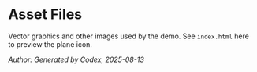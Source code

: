 # Asset Files

Vector graphics and other images used by the demo. See `index.html` here to preview the plane icon.

*Author: Generated by Codex, 2025-08-13*
